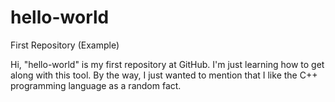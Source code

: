 # hello-world
First Repository (Example)

Hi, "hello-world" is my first repository at GitHub. I'm just learning how to get along with this tool.
By the way, I just wanted to mention that I like the C++ programming language as a random fact.
